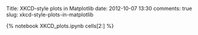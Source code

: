 Title: XKCD-style plots in Matplotlib
date: 2012-10-07 13:30
comments: true
slug: xkcd-style-plots-in-matplotlib

{% notebook XKCD_plots.ipynb cells[2:] %}